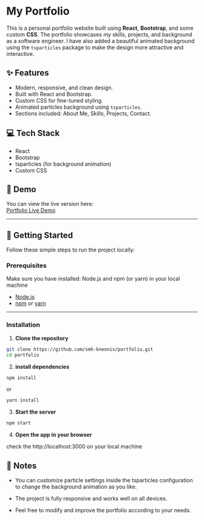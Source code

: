 # My Portfolio

This is a personal portfolio website built using **React**, **Bootstrap**, and some custom **CSS**. The portfolio showcases my skills, projects, and background as a software engineer. I have also added a beautiful animated background using the `tsparticles` package to make the design more attractive and interactive.

## ✨ Features

-   Modern, responsive, and clean design.
-   Built with React and Bootstrap.
-   Custom CSS for fine-tuned styling.
-   Animated particles background using `tsparticles`.
-   Sections included: About Me, Skills, Projects, Contact.

## 💻 Tech Stack

-   React
-   Bootstrap
-   tsparticles (for background animation)
-   Custom CSS

## 🌟 Demo

You can view the live version here:  
[Portfolio Live Demo](https://kneonix.netlify.app/)

---

## 🚀 Getting Started

Follow these simple steps to run the project locally:

### Prerequisites

Make sure you have installed: Node.js and npm (or yarn) in your local machine

-   [Node.js](https://nodejs.org/en/download)
-   [npm](https://docs.npmjs.com/downloading-and-installing-node-js-and-npm) or [yarn](https://classic.yarnpkg.com/lang/en/docs/install)

---

### Installation

1. **Clone the repository**

```bash
git clone https://github.com/smh-kneonix/portfolio.git
cd portfolio
```

2. **install dependencies**

```bash
npm install
```

or

```bash
yarn install
```

3. **Start the server**

```bash
npm start
```

4. **Open the app in your browser**

check the http://localhost:3000 on your local machine

## 📓 Notes

-   You can customize particle settings inside the tsparticles configuration to change the background animation as you like.

-   The project is fully responsive and works well on all devices.

-   Feel free to modify and improve the portfolio according to your needs.



